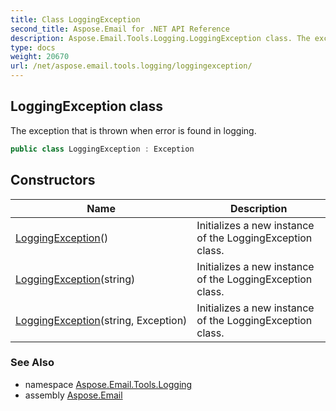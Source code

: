 ```yaml
---
title: Class LoggingException
second_title: Aspose.Email for .NET API Reference
description: Aspose.Email.Tools.Logging.LoggingException class. The exception that is thrown when error is found in logging
type: docs
weight: 20670
url: /net/aspose.email.tools.logging/loggingexception/
---
```

## LoggingException class

The exception that is thrown when error is found in logging.

```csharp
public class LoggingException : Exception
```

## Constructors

| Name | Description |
| --- | --- |
| [LoggingException](loggingexception/#constructor)() | Initializes a new instance of the LoggingException class. |
| [LoggingException](loggingexception/#constructor_1)(string) | Initializes a new instance of the LoggingException class. |
| [LoggingException](loggingexception/#constructor_2)(string, Exception) | Initializes a new instance of the LoggingException class. |

### See Also

* namespace [Aspose.Email.Tools.Logging](../../aspose.email.tools.logging/)
* assembly [Aspose.Email](../../)


